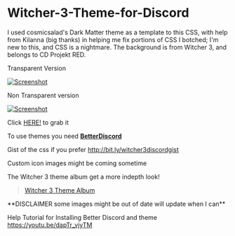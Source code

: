 # Witcher-3-Theme-for-Discord
 I used cosmicsalad's Dark Matter theme as a template to this CSS, with help from Kilanna (big thanks) in helping me fix portions of CSS I botched; I'm new to this, and CSS is a nightmare. The background is from Witcher 3, and belongs to CD Projekt RED.

Transparent Version

[![Screenshot](http://bit.ly/28ZstSe)](https://gfycat.com/ImpossibleFewGoat "Click Me!")

Non Transparent version

[![Screenshot](http://bit.ly/2aKow52)](https://gfycat.com/DisastrousEmptyCony "Click Me!")

Click [HERE!](https://github.com/jadeonking/Witcher-3-Theme-for-Discord/tree/Non-Transparent) to grab it

To use themes you need [__BetterDiscord__](https://betterdiscord.net/home/)

Gist of the css if you prefer http://bit.ly/witcher3discordgist

Custom icon images might be coming sometime

The Witcher 3 theme album get a more indepth look! 
<blockquote class="imgur-embed-pub" lang="en" data-id="a/Y5cg2"><a href="//imgur.com/a/Y5cg2">Witcher 3 Theme Album</a></blockquote><script async src="//s.imgur.com/min/embed.js" charset="utf-8"></script>
**DISCLAIMER some images might be out of date will update when I can**


Help Tutorial for Installing Better Discord and theme https://youtu.be/dapTr_vjyTM
